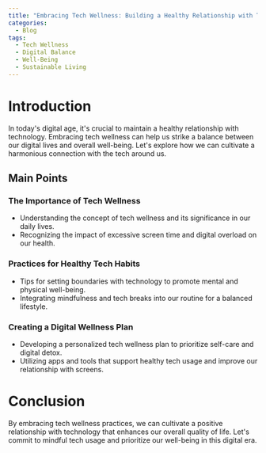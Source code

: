```yaml
---
title: "Embracing Tech Wellness: Building a Healthy Relationship with Technology"
categories:
  - Blog
tags:
  - Tech Wellness
  - Digital Balance
  - Well-Being
  - Sustainable Living
---
```


# Introduction
In today's digital age, it's crucial to maintain a healthy relationship with technology. Embracing tech wellness can help us strike a balance between our digital lives and overall well-being. Let's explore how we can cultivate a harmonious connection with the tech around us.

## Main Points
### The Importance of Tech Wellness
- Understanding the concept of tech wellness and its significance in our daily lives.
- Recognizing the impact of excessive screen time and digital overload on our health.

### Practices for Healthy Tech Habits
- Tips for setting boundaries with technology to promote mental and physical well-being.
- Integrating mindfulness and tech breaks into our routine for a balanced lifestyle.

### Creating a Digital Wellness Plan
- Developing a personalized tech wellness plan to prioritize self-care and digital detox.
- Utilizing apps and tools that support healthy tech usage and improve our relationship with screens.

# Conclusion
By embracing tech wellness practices, we can cultivate a positive relationship with technology that enhances our overall quality of life. Let's commit to mindful tech usage and prioritize our well-being in this digital era.